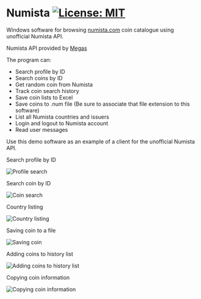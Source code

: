 # Numista [![License: MIT](https://img.shields.io/badge/License-MIT-yellow.svg)](https://opensource.org/licenses/MIT)

Windows software for browsing [numista.com](https://numista.com) coin catalogue using unofficial Numista API.

Numista API provided by [Megas](http://qmegas.info/numista-api/)

The program can:
* Search profile by ID
* Search coins by ID
* Get random coin from Numista
* Track coin search history
* Save coin lists to Excel
* Save coins to .num file (Be sure to associate that file extension to this software)
* List all Numista countries and issuers
* Login and logout to Numista account
* Read user messages

Use this demo software as an example of a client for the unofficial Numista API.

Search profile by ID

![Profile search](https://i.imgur.com/2ymBsz5.png)

Search coin by ID

![Coin search](https://i.imgur.com/TdaJGTi.png)

Country listing

![Country listing](https://i.imgur.com/brLp72p.png)

Saving coin to a file

![Saving coin](https://i.imgur.com/e16iioa.png)

Adding coins to history list

![Adding coins to history list](https://i.imgur.com/xeK3tce.png)

Copying coin information

![Copying coin information](https://i.imgur.com/dP9btuK.png)




